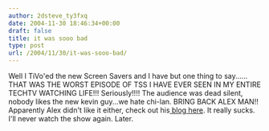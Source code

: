 ```yaml
---
author: 2dsteve_ty3fxq
date: 2004-11-30 18:46:34+00:00
draft: false
title: it was sooo bad
type: post
url: /2004/11/30/it-was-sooo-bad/
---
```


Well I TiVo'ed the new Screen Savers and I have but one thing to say...... THAT WAS THE WORST EPISODE OF TSS I HAVE EVER SEEN IN MY ENTIRE TECHTV WATCHING LIFE!!! Seriously!!!! The audience was dead silent, nobody likes the new kevin guy...we hate chi-lan. BRING BACK ALEX MAN!! Apparently Alex didn't like it either, check out his[ blog here](http://www.alexalbrecht.com). It really sucks. I'll never watch the show again. Later.



